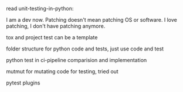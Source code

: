 read unit-testing-in-python:

I am a dev now. Patching doesn't mean patching OS or software. I love patching, I don't have patching anymore.

tox and project test can be a template

folder structure for python code and tests, just use code and test

python test in ci-pipeline comparision and implementation

mutmut for mutating code for testing, tried out

pytest plugins

